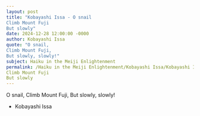 ```yaml
---
layout: post
title: "Kobayashi Issa - O snail
Climb Mount Fuji
But slowly"
date: 2024-12-28 12:00:00 -0000
author: Kobayashi Issa
quote: "O snail,
Climb Mount Fuji,
But slowly, slowly!"
subject: Haiku in the Meiji Enlightenment
permalink: /Haiku in the Meiji Enlightenment/Kobayashi Issa/Kobayashi Issa - O snail
Climb Mount Fuji
But slowly
---
```


O snail,
Climb Mount Fuji,
But slowly, slowly!

- Kobayashi Issa

